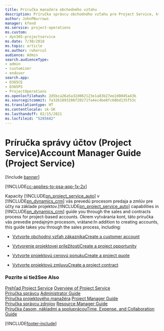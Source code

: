 ```yaml
---
title: Príručka manažéra obchodného vzťahu
description: Príručka správcu obchodného vzťahu pre Project Service, ktorá ponúka prehľad procesov predaja a zmlúv pre projektové obchodné vzťahy
author: JohnPBurrows
manager: kfend
ms.service: project-operations
ms.custom:
- dyn365-projectservice
ms.date: 7/30/2018
ms.topic: article
ms.author: ruhercul
audience: Admin
search.audienceType:
- admin
- customizer
- enduser
search.app:
- D365CE
- D365PS
- ProjectOperations
ms.openlocfilehash: 2d5bca26a5a32d062123e1a83b27ee2d0045a43b
ms.sourcegitcommit: fa32b1893286f20271fa4ec4be8fc68bd135f53c
ms.translationtype: HT
ms.contentlocale: sk-SK
ms.lasthandoff: 02/15/2021
ms.locfileid: "5285682"
---
```

# <a name="account-manager-guide-project-service"></a><span data-ttu-id="ca72f-103">Príručka správy účtov (Project Service)</span><span class="sxs-lookup"><span data-stu-id="ca72f-103">Account Manager Guide (Project Service)</span></span>

[!include [banner](../includes/psa-now-project-operations.md)]

[!INCLUDE[cc-applies-to-psa-app-1x-2x](../includes/cc-applies-to-psa-app-1x-2x.md)]

<span data-ttu-id="ca72f-104">Kapacity [!INCLUDE[pn_project_service_auto](../includes/pn-project-service-auto.md)] v [!INCLUDE[pn_dynamics_crm](../includes/pn-dynamics-crm.md)] vás prevedú procesom predaja a zmlúv pre účty na základe projektov.</span><span class="sxs-lookup"><span data-stu-id="ca72f-104">[!INCLUDE[pn_project_service_auto](../includes/pn-project-service-auto.md)] capabilities in [!INCLUDE[pn_dynamics_crm](../includes/pn-dynamics-crm.md)] guide you through the sales and contracts process for project-based accounts.</span></span> <span data-ttu-id="ca72f-105">Okrem vytvárania kont, táto príručka vás prevedie predajným procesom, vrátane:</span><span class="sxs-lookup"><span data-stu-id="ca72f-105">In addition to creating accounts, this guide takes you through the sales process, including:</span></span>  
  
-   [<span data-ttu-id="ca72f-106">Vytvorte obchodný vzťah zákazníka</span><span class="sxs-lookup"><span data-stu-id="ca72f-106">Create a customer account</span></span>](../psa/create-customer-account.md)  
  
-   [<span data-ttu-id="ca72f-107">Vytvorenie projektovej príležitosti</span><span class="sxs-lookup"><span data-stu-id="ca72f-107">Create a project opportunity</span></span>](../psa/create-project-opportunity.md)  
  
-   [<span data-ttu-id="ca72f-108">Vytvorte projektovú cenovú ponuku</span><span class="sxs-lookup"><span data-stu-id="ca72f-108">Create a project quote</span></span>](../psa/create-project-quote.md)  
  
-   [<span data-ttu-id="ca72f-109">Vytvorte projektovú zmluvu</span><span class="sxs-lookup"><span data-stu-id="ca72f-109">Create a project contract</span></span>](../psa/create-project-contract.md)  
  
  
### <a name="see-also"></a><span data-ttu-id="ca72f-110">Pozrite si tiež</span><span class="sxs-lookup"><span data-stu-id="ca72f-110">See Also</span></span>  
 <span data-ttu-id="ca72f-111">[Prehľad Project Service](../psa/overview.md) </span><span class="sxs-lookup"><span data-stu-id="ca72f-111">[Overview of Project Service](../psa/overview.md) </span></span>  
 <span data-ttu-id="ca72f-112">[Príručka správcu](../psa/admin-guide.md) </span><span class="sxs-lookup"><span data-stu-id="ca72f-112">[Administrator Guide](../psa/admin-guide.md) </span></span>  
 <span data-ttu-id="ca72f-113">[Príručka projektového manažéra](../psa/project-manager-guide.md) </span><span class="sxs-lookup"><span data-stu-id="ca72f-113">[Project Manager Guide](../psa/project-manager-guide.md) </span></span>  
 <span data-ttu-id="ca72f-114">[Príručka správcu zdrojov](../psa/resource-manager-guide.md) </span><span class="sxs-lookup"><span data-stu-id="ca72f-114">[Resource Manager Guide](../psa/resource-manager-guide.md) </span></span>  
 [<span data-ttu-id="ca72f-115">Príručka časom, nákladmi a spoluprácou</span><span class="sxs-lookup"><span data-stu-id="ca72f-115">Time, Expense, and Collaboration Guide</span></span>](../psa/time-expense-collaboration-guide.md)


[!INCLUDE[footer-include](../includes/footer-banner.md)]